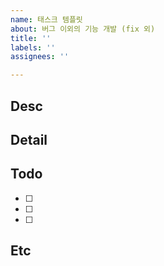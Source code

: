 ```yaml
---
name: 태스크 템플릿
about: 버그 이외의 기능 개발 (fix 외)
title: ''
labels: ''
assignees: ''

---
```


<!-- 해당 기능에 대한 개요 -->
## Desc

<!-- 해당 기능에 대한 상세 요소-->
## Detail

<!-- ToDo는 커밋 단위로 사용 -->
## Todo
- [ ] 
- [ ] 
- [ ] 

<!-- 남기고 싶은 코멘트나 메모할 것 -->
## Etc